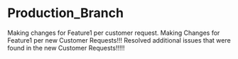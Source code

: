 # Production_Branch
Making changes for Feature1 per customer request.
Making Changes for Feature1 per new Customer Requests!!!
Resolved additional issues that were found in the new Customer Requests!!!!!
